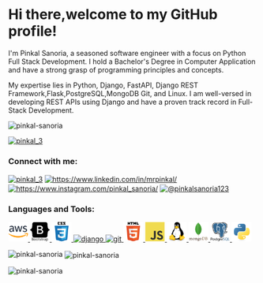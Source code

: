 # Hi there,welcome to my GitHub profile! 
I'm Pinkal Sanoria, a seasoned software engineer with a focus on Python Full Stack Development. I hold a Bachelor's Degree in Computer Application and have a strong grasp of programming principles and concepts.

My expertise lies in Python, Django, FastAPI, Django REST Framework,Flask,PostgreSQL,MongoDB Git, and Linux. I am well-versed in developing REST APIs using Django and have a proven track record in Full-Stack Development.


<p align="left"> <img src="https://komarev.com/ghpvc/?username=pinkal-sanoria&label=Profile%20views&color=0e75b6&style=flat" alt="pinkal-sanoria" /> </p>

<p align="left"> <a href="https://twitter.com/pinkal_3" target="blank"><img src="https://img.shields.io/twitter/follow/pinkal_3?logo=twitter&style=for-the-badge" alt="pinkal_3" /></a> </p>

<h3 align="left">Connect with me:</h3>
<p align="left">
<a href="https://twitter.com/pinkal_3" target="blank"><img align="center" src="https://raw.githubusercontent.com/rahuldkjain/github-profile-readme-generator/master/src/images/icons/Social/twitter.svg" alt="pinkal_3" height="30" width="40" /></a>
<a href="https://linkedin.com/in/https://www.linkedin.com/in/mrpinkal/" target="blank"><img align="center" src="https://raw.githubusercontent.com/rahuldkjain/github-profile-readme-generator/master/src/images/icons/Social/linked-in-alt.svg" alt="https://www.linkedin.com/in/mrpinkal/" height="30" width="40" /></a>
<a href="https://instagram.com/https://www.instagram.com/pinkal_sanoria/" target="blank"><img align="center" src="https://raw.githubusercontent.com/rahuldkjain/github-profile-readme-generator/master/src/images/icons/Social/instagram.svg" alt="https://www.instagram.com/pinkal_sanoria/" height="30" width="40" /></a>
<a href="https://medium.com/@pinkalsanoria123" target="blank"><img align="center" src="https://raw.githubusercontent.com/rahuldkjain/github-profile-readme-generator/master/src/images/icons/Social/medium.svg" alt="@pinkalsanoria123" height="30" width="40" /></a>
</p>

<h3 align="left">Languages and Tools:</h3>
<p align="left"> <a href="https://aws.amazon.com" target="_blank" rel="noreferrer"> <img src="https://raw.githubusercontent.com/devicons/devicon/master/icons/amazonwebservices/amazonwebservices-original-wordmark.svg" alt="aws" width="40" height="40"/> </a> <a href="https://getbootstrap.com" target="_blank" rel="noreferrer"> <img src="https://raw.githubusercontent.com/devicons/devicon/master/icons/bootstrap/bootstrap-plain-wordmark.svg" alt="bootstrap" width="40" height="40"/> </a> <a href="https://www.w3schools.com/css/" target="_blank" rel="noreferrer"> <img src="https://raw.githubusercontent.com/devicons/devicon/master/icons/css3/css3-original-wordmark.svg" alt="css3" width="40" height="40"/> </a> <a href="https://www.djangoproject.com/" target="_blank" rel="noreferrer"> <img src="https://cdn.worldvectorlogo.com/logos/django.svg" alt="django" width="40" height="40"/> </a> <a href="https://git-scm.com/" target="_blank" rel="noreferrer"> <img src="https://www.vectorlogo.zone/logos/git-scm/git-scm-icon.svg" alt="git" width="40" height="40"/> </a> <a href="https://www.w3.org/html/" target="_blank" rel="noreferrer"> <img src="https://raw.githubusercontent.com/devicons/devicon/master/icons/html5/html5-original-wordmark.svg" alt="html5" width="40" height="40"/> </a> <a href="https://developer.mozilla.org/en-US/docs/Web/JavaScript" target="_blank" rel="noreferrer"> <img src="https://raw.githubusercontent.com/devicons/devicon/master/icons/javascript/javascript-original.svg" alt="javascript" width="40" height="40"/> </a> <a href="https://www.linux.org/" target="_blank" rel="noreferrer"> <img src="https://raw.githubusercontent.com/devicons/devicon/master/icons/linux/linux-original.svg" alt="linux" width="40" height="40"/> </a> <a href="https://www.mongodb.com/" target="_blank" rel="noreferrer"> <img src="https://raw.githubusercontent.com/devicons/devicon/master/icons/mongodb/mongodb-original-wordmark.svg" alt="mongodb" width="40" height="40"/> </a> <a href="https://www.postgresql.org" target="_blank" rel="noreferrer"> <img src="https://raw.githubusercontent.com/devicons/devicon/master/icons/postgresql/postgresql-original-wordmark.svg" alt="postgresql" width="40" height="40"/> </a> <a href="https://www.python.org" target="_blank" rel="noreferrer"> <img src="https://raw.githubusercontent.com/devicons/devicon/master/icons/python/python-original.svg" alt="python" width="40" height="40"/> </a> </p>

<p><img align="left" src="https://github-readme-stats.vercel.app/api/top-langs?username=pinkal-sanoria&show_icons=true&locale=en&layout=compact" alt="pinkal-sanoria" /></p>

<p>&nbsp;<img align="center" src="https://github-readme-stats.vercel.app/api?username=pinkal-sanoria&show_icons=true&locale=en" alt="pinkal-sanoria" /></p>

<p><img align="center" src="https://github-readme-streak-stats.herokuapp.com/?user=pinkal-sanoria&" alt="pinkal-sanoria" /></p>


